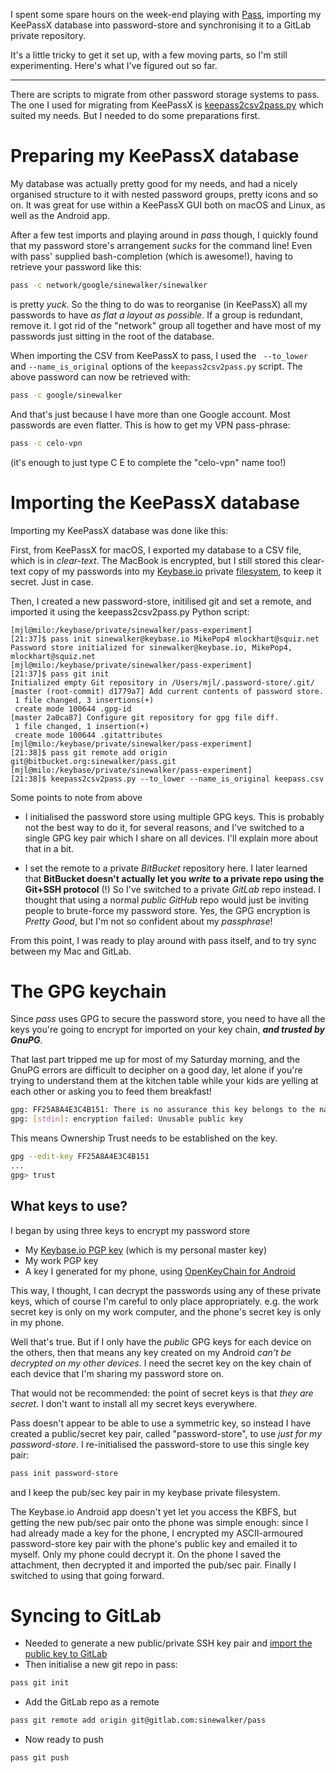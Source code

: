 <!--
.. title: Password databases: Migrating from KeePassX to Pass
.. slug: migrating-keepass-to-password-store
.. date: 2018-05-03 22:00:22 UTC+10:00
.. tags: draft, password-store, keepassx, passwords, git, gpg, ssh, keybase
.. category: 
.. link: 
.. description: 
.. type: text
-->

I spent some spare hours on the week-end playing with [Pass](https://play.google.com/store/apps/details?id=com.zeapo.pwdstore), importing my KeePassX database into password-store and synchronising it to a GitLab private repository.

It's a little tricky to get it set up,  with a few moving parts, so I'm still experimenting. Here's what I've figured out so far.

<!-- TEASER_END -->
----

There are scripts to migrate from other password storage systems to pass. The one I used for migrating from KeePassX is [keepass2csv2pass.py](https://git.zx2c4.com/password-store/tree/contrib/importers/keepass2csv2pass.py) which suited my needs. But I needed to do some preparations first.

# Preparing my KeePassX database

My database was actually pretty good for my needs, and had a nicely organised structure to it with nested password groups, pretty icons and so on.  It was great for use within a KeePassX GUI both on macOS and Linux, as well as the Android app.

After a few test imports and playing around in *pass* though, I quickly found that my password store's arrangement *sucks* for the command line!  Even with pass' supplied bash-completion (which is awesome!), having to retrieve your password like this:

```sh
pass -c network/google/sinewalker/sinewalker
```

is pretty *yuck*.  So the thing to do was to reorganise (in KeePassX) all my passwords to have *as flat a layout as possible*.  If a group is redundant, remove it.  I got rid of the "network" group all together and have most of my passwords just sitting in the root of the database.

When importing the CSV from KeePassX to pass, I used the ` --to_lower` and `--name_is_original` options of the `keepass2csv2pass.py` script.  The above password can now be retrieved with:

```sh
pass -c google/sinewalker
```

And that's just because I have more than one Google account.  Most passwords are even flatter. This is how to get my VPN pass-phrase:

```sh
pass -c celo-vpn
```

(it's enough to just type C E <TAB> to complete the "celo-vpn" name too!)

# Importing the KeePassX database

Importing my KeePassX database was done like this:

First, from KeePassX for macOS, I exported my database to a CSV file, which is in *clear-text*.  The MacBook is encrypted, but I still stored this clear-text copy of my passwords into my [Keybase.io](https://keybase.io/) private [filesystem](https://keybase.io/docs/kbfs), to keep it secret. Just in case.

Then, I created a new password-store, initilised git and set a remote, and imported it using the keepass2csv2pass.py Python script:

```
[mjl@milo:/keybase/private/sinewalker/pass-experiment]
[21:37]$ pass init sinewalker@keybase.io MikePop4 mlockhart@squiz.net
Password store initialized for sinewalker@keybase.io, MikePop4, mlockhart@squiz.net
[mjl@milo:/keybase/private/sinewalker/pass-experiment]
[21:37]$ pass git init
Initialized empty Git repository in /Users/mjl/.password-store/.git/
[master (root-commit) d1779a7] Add current contents of password store.
 1 file changed, 3 insertions(+)
 create mode 100644 .gpg-id
[master 2a0ca87] Configure git repository for gpg file diff.
 1 file changed, 1 insertion(+)
 create mode 100644 .gitattributes
[mjl@milo:/keybase/private/sinewalker/pass-experiment]
[21:38]$ pass git remote add origin git@bitbucket.org:sinewalker/pass.git
[mjl@milo:/keybase/private/sinewalker/pass-experiment]
[21:38]$ keepass2csv2pass.py --to_lower --name_is_original keepass.csv
```

Some points to note from above

 * I initialised the password store using multiple GPG keys. This is probably not the best way to do it, for several reasons, and I've switched to a single GPG key pair which I share on all devices. I'll explain more about that in a bit.

 * I set the remote to a private *BitBucket* repository here.  I later learned that **BitBucket doesn't actually let you** ***write*** **to a private repo using the Git+SSH protocol** (!) So I've switched to a private *GitLab* repo instead.  I thought that using a normal *public* *GitHub* repo would just be inviting people to brute-force my password store. Yes, the GPG encryption is *Pretty Good*, but I'm not so confident about my *passphrase*!

From this point, I was ready to play around with pass itself, and to try sync between my Mac and GitLab.

# The GPG keychain

Since *pass* uses GPG to secure the password store, you need to have all the keys you're going to encrypt for imported on your key chain, ***and trusted by GnuPG***.

That last part tripped me up for most of my Saturday morning, and the GnuPG errors are difficult to decipher on a good day, let alone if you're trying to understand them at the kitchen table while your kids are yelling at each other or asking you to feed them breakfast!


```sh
gpg: FF25A8A4E3C4B151: There is no assurance this key belongs to the named user
gpg: [stdin]: encryption failed: Unusable public key
```

This means Ownership Trust needs to be established on the key.

```sh
gpg --edit-key FF25A8A4E3C4B151
...
gpg> trust
```


## What keys to use?


I began by using three keys to encrypt my password store

 * My [Keybase.io PGP key](https://keybase.io/sinewalker#show-public) (which is my personal master key)
 * My work PGP key
 * A key I generated for my phone, using [OpenKeyChain for Android](https://play.google.com/store/apps/details?id=org.sufficientlysecure.keychain)

This way, I thought, I can decrypt the passwords using any of these private keys, which of course I'm careful to only place appropriately.  e.g. the work secret key is only on my work computer, and the phone's secret key is only in my phone. 

Well that's true. But if I only have the *public* GPG keys for each device on the others, then that means any key created on my Android *can't be decrypted on my other devices*. I need the secret key on the key chain of each device that I'm sharing my password store on.

That would not be recommended:  the point of secret keys is that *they are secret*.  I don't want to install all my secret keys everywhere.

Pass doesn't appear to be able to use a symmetric key, so instead I have created a public/secret key pair, called "password-store", to use *just for my password-store*.  I re-initialised the password-store to use this single key pair:

```sh
pass init password-store
```

and I keep the pub/sec key pair in my keybase private filesystem.

The Keybase.io Android app doesn't yet let you access the KBFS, but getting the new pub/sec pair onto the phone was simple enough: since I had already made a key for the phone, I encrypted my ASCII-armoured password-store key pair with the phone's public key and emailed it to myself. Only my phone could decrypt it.  On the phone I saved the attachment, then decrypted it and imported the pub/sec pair.  Finally I switched to using that going forward.

# Syncing to GitLab

 * Needed to generate a new public/private SSH key pair and [import the public key to GitLab](https://gitlab.com/help/ssh/README.md)
 * Then initialise a new git repo in pass:
 
```sh
pass git init
```
 
 * Add the GitLab repo as a remote
 
```sh
pass git remote add origin git@gitlab.com:sinewalker/pass
```
 
 * Now ready to push
 
```sh
pass git push
```
 
 
